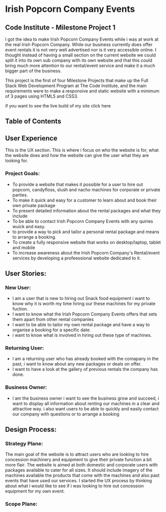 <h1>Irish Popcorn Company Events</h1>

<h2> Code Institute - Milestone Project 1</h2>
<!--Website mockup image goes here -->


I got the idea to make Irish Popcorn Company Events while i was at work at the real Irish Popcorn Company.
While our business currently does offer event rentals it is not very well advertised nor is it very accessible online.
I thought instead of having a small section on the current website we could split it into its own sub company with its own website
and that this could bring much more attention to our rental/event service and make it a much bigger part of the business.

This project is the first of four Milestone Projects that make up the Full Stack Web Development Program at The Code Institute,
 and the main requirements were to make a responsive and static website with a minimum of 3 pages using HTML5 and CSS3.

 if you want to see the live build of my site click here<!-- link to live build!-->
 

 <h2>Table of Contents</h2>







<h2>User Experience</h2>
This is the UX section. This is where i focus on who the website is for, what the website does 
and how the website can give the user what they are looking for.

<h3>Project Goals:</h3>
<ul>
<li>To provide a website that makes it possible for a user to hire out popcorn, candyfloss, slush and nacho machines for corporate or private parties.</li>
<li>To make it quick and easy for a customer to learn about and book their own private package</li>
<li>To present detailed information about the rental packages and what they include </li>
<li>To be able to contact Irish Popcorn Company Events with any quiries wuick and easy.</li>
<li>to provide a way to pick and tailor a personal rental package and means to arrange a booking.</li>
<li>To create a fully responsive website that works on desktop/laptop, tablet and mobile</li>
<li>To increase awareness about the Irish Popcorn Company's Rental/event services by developing a profeessional website dedicated to it.</li>
</ul>


<h2>User Stories:</h2>

<h3>New User:</h3>
<ul>
<li>I am a user that is new to hiring out Snack food equipment i want to know why it is worth my time hiring our these machines for my private fuction.</li>
<li>I want to know what the Irish Popcorn Company Events offers that sets them apart from other rental companies</li>
<li>I want to be able to tailor my own rental package and have a way to organise a booking for a specific date.</li>
<li>i want to know what is involved in hiring out these type of machines.</li>
</ul>

<h3>Returning User:</h3>

<ul>
<li>I am a returning user who has already booked with the comapany in the past, i want to know about any new packages or deals on offer.</li>
<li>I want to have a look at the gallery of previous rentals the company has done.</li>
</ul>

<h3>Business Owner:</h3>
<ul>
<li>I am the business owner i want to see the business grow and succeed, i want to display all information about renting our machines in a clear and attractive way.
i also want users to be able to quickly and easily contact our company with questions or to arrange a booking</li>
</ul>

<h2>Design Process:</h2>

<h3>Strategy Plane:</h3>
The main goal of the website is to attract users who are looking to hire concession machinery and equipment to give their private function a bit more flair.
The website is aimed at both domestic and corporate users with packages available to cater for all sizes. It should include imagery of the machines available the products that come with the machines and also past events that have used our services.
I started the UX process by thinking about what i would like to see if i was looking to hire out concession equipment for my own event.

<h3>Scope Plane:</h3>